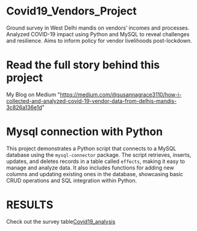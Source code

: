 # Covid19_Vendors_Project
Ground survey in West Delhi mandis on vendors’ incomes and processes. Analyzed COVID-19 impact using Python and MySQL to reveal challenges and resilience. Aims to inform policy for vendor livelihoods post-lockdown.

# Read the full story behind this project
My Blog on Medium "https://medium.com/@susannagrace3110/how-i-collected-and-analyzed-covid-19-vendor-data-from-delhis-mandis-3c826a136e1d"


# Mysql connection with Python
This project demonstrates a Python script that connects to a MySQL database using the `mysql-connector` package. The script retrieves, inserts, updates, and deletes records in a table called `effects`, making it easy to manage and analyze data. It also includes functions for adding new columns and updating existing ones in the database, showcasing basic CRUD operations and SQL integration within Python.

# RESULTS
Check out the survey table[Covid19_analysis](vendors_analysis.png)
